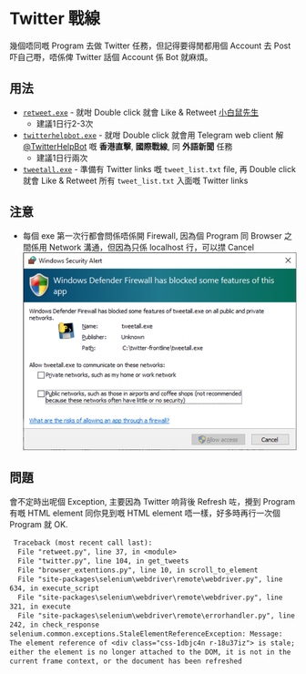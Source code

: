 # Twitter 戰線
幾個唔同嘅 Program 去做 Twitter 任務，但記得要得閒都用個 Account 去 Post 吓自己嘢，唔係俾 Twitter 話個 Account 係 Bot 就麻煩。

## 用法

* [`retweet.exe`](retweet.md) - 就咁 Double click 就會 Like & Retweet [小白鼠先生](https://twitter.com/shiroihamusan)
    * 建議1日行2-3次
* [`twitterhelpbot.exe`](twitterhelpbot.md) - 就咁 Double click 就會用 Telegram web client 解 [@TwitterHelpBot](https://t.me/TwitterHelpBot) 嘅 **香港直擊**, **國際戰線**, 同 **外語新聞** 任務
    * 建議1日行兩次
* [`tweetall.exe`](tweetall.md) - 準備有 Twitter links 嘅 `tweet_list.txt` file, 再 Double click 就會 Like & Retweet 所有 `tweet_list.txt` 入面嘅 Twitter links

## 注意
* 每個 exe 第一次行都會問係唔係開 Firewall, 因為個 Program 同 Browser 之間係用 Network 溝通，但因為只係 localhost 行，可以㩒 Cancel
![](images/firewall.png)

## 問題
會不定時出呢個 Exception, 主要因為 Twitter 响背後 Refresh 咗，攪到 Program 有嘅 HTML element 同你見到嘅 HTML element 唔一樣，好多時再行一次個 Program 就 OK.
```
 Traceback (most recent call last):
  File "retweet.py", line 37, in <module>
  File "twitter.py", line 104, in get_tweets
  File "browser_extentions.py", line 10, in scroll_to_element
  File "site-packages\selenium\webdriver\remote\webdriver.py", line 634, in execute_script
  File "site-packages\selenium\webdriver\remote\webdriver.py", line 321, in execute
  File "site-packages\selenium\webdriver\remote\errorhandler.py", line 242, in check_response
selenium.common.exceptions.StaleElementReferenceException: Message: The element reference of <div class="css-1dbjc4n r-18u37iz"> is stale; either the element is no longer attached to the DOM, it is not in the current frame context, or the document has been refreshed
```